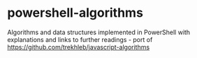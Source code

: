 # powershell-algorithms
Algorithms and data structures implemented in PowerShell with explanations and links to further readings - port of https://github.com/trekhleb/javascript-algorithms 
